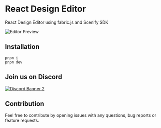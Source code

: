 # React Design Editor

React Design Editor using fabric.js and Scenify SDK

![Editor Preview](https://i.ibb.co/vzJfW00/Vite-App.png)

## Installation

```
pnpm i
pnpm dev
```

## Join us on Discord

<p>
    <a href="https://discord.gg/HqyXEhkXNZ">
        <img src="https://discordapp.com/api/guilds/898955692491309126/widget.png?style=banner2" alt="Discord Banner 2"/>
    </a>
</p>

## Contribution

Feel free to contribute by opening issues with any questions, bug reports or feature requests.
